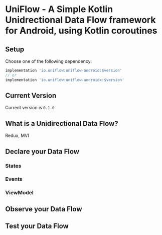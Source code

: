 
# UniFlow - A Simple Kotlin Unidrectional Data Flow framework for Android, using Kotlin coroutines

## Setup

Choose one of the following dependency:

```gradle
implementation 'io.uniflow:uniflow-android:$version'
// or
implementation 'io.uniflow:uniflow-androidx:$version'
```

## Current Version

Current version is `0.1.0`

## What is a Unidirectional Data Flow?

Redux, MVI

## Declare your Data Flow

### States

### Events

### ViewModel

## Observe your Data Flow 

## Test your Data Flow

